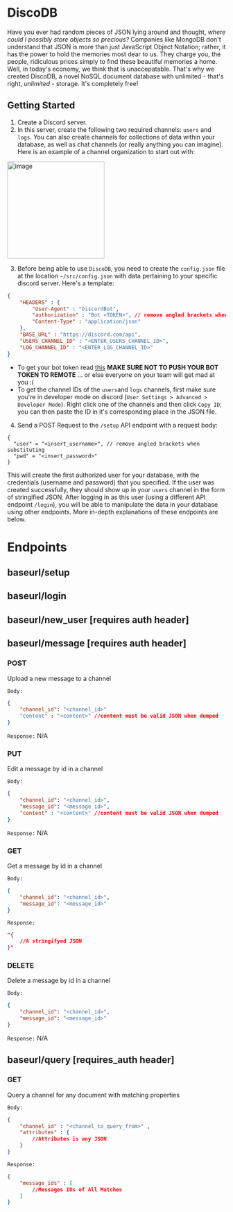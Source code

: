 # DiscoDB
Have you ever had random pieces of JSON lying around and thought, *where could I possibly store objects so precious?* Companies like MongoDB don't understand that JSON is more than just JavaScript Object Notation; rather, it has the power to hold the memories most dear to us. They charge you, the people, ridiculous prices simply to find these beautiful memories a home. Well, in today's economy, we think that is unaccepatable. That's why we created DiscoDB, a novel NoSQL document database with unlimited - that's right, *unlimited* - storage. It's completely free!

## Getting Started
1) Create a Discord server. 
2) In this server, create the following two required channels: `users` and `logs`. You can also create channels for collections of data within your database, as well as chat channels (or really anything you can imagine). Here is an example of a channel organization to start out with: 
<img width="224" alt="image" src="https://user-images.githubusercontent.com/66141551/221403694-be571483-db44-4148-af09-919d0ad75eaf.png">

3) Before being able to use `DiscoDB`, you need to create the `config.json` file at the location `~/src/config.json` with data pertaining to your specific discord server. Here's a template: 

```json
{
    "HEADERS" : {
        "User-Agent" : "DiscordBot",
        "authorization" : "Bot <TOKEN>", // remove angled brackets when substituting (<>)
        "Content-Type" : "application/json"
    },
    "BASE_URL" : "https://discord.com/api",
    "USERS_CHANNEL_ID" : "<ENTER_USERS_CHANNEL_ID>",
    "LOG_CHANNEL_ID" : "<ENTER_LOG_CHANNEL_ID>"
}
```

- To get your bot token read [this](https://discord.com/developers/docs/getting-started#creating-an-app) **MAKE SURE NOT TO PUSH YOUR BOT TOKEN TO REMOTE** ... or else everyone on your team will get mad at you :(
- To get the channel IDs of the `users`and `logs` channels, first make sure you're in developer mode on discord (`User Settings > Advanced > Developer Mode`). Right click one of the channels and then click `Copy ID`; you can then paste the ID in it's corresponding place in the JSON file.

4) Send a POST Request to the `/setup` API endpoint with a request body:
```
{
  "user" = "<insert_username>", // remove angled brackets when substituting
  "pwd" = "<insert_password>"
}
```
This will create the first authorized user for your database, with the credentials (username and password) that you specified. If the user was created successfully, they should show up in your `users` channel in the form of stringified JSON. After logging in as this user (using a different API endpoint `/login`), you will be able to manipulate the data in your database using other endpoints. More in-depth explanations of these endpoints are below. 

# Endpoints

## baseurl/setup

## baseurl/login

## baseurl/new_user [requires auth header]

## baseurl/message [requires auth header]

### POST

Upload a new message to a channel

``Body:``
```json
{
    "channel_id": "<channel_id>"
    "content" : "<content>" //content must be valid JSON when dumped
}
```
``Response:``
N/A

### PUT

Edit a message by id in a channel

``Body:``
```json
{
    "channel_id": "<channel_id>",
    "message_id": "<message_id>",
    "content" : "<content>" //content must be valid JSON when dumped
}
```
``Response:``
N/A

### GET

Get a message by id in a channel

``Body:``
```json
{
    "channel_id": "<channel_id>",
    "message_id": "<message_id>"
}
```
``Response:``
```json
"{
    //A stringifyed JSON
}"
```

### DELETE

Delete a message by id in a channel

``Body:``
```json
{
    "channel_id": "<channel_id>",
    "message_id": "<message_id>"
}
```
```Response:```
N/A

## baseurl/query [requires_auth header]

### GET

Query a channel for any document with matching properties

``Body:``
```json
{
    "channel_id" : "<channel_to_query_from>" ,
    "attributes" : {
        //Attributes is any JSON
    }
}
```
``Response:``
```json
{
    "message_ids" : [
        //Messages IDs of All Matches
    ]
}
```
